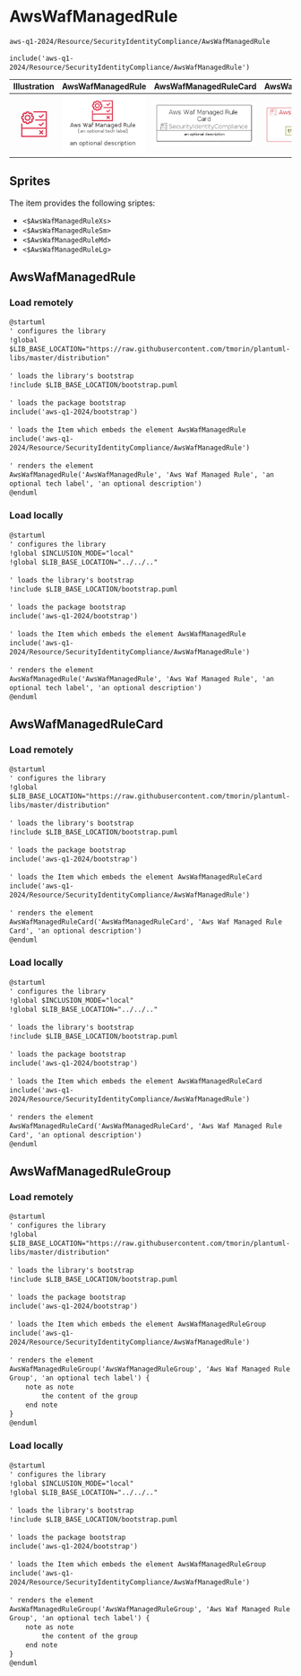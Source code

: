 # AwsWafManagedRule


```text
aws-q1-2024/Resource/SecurityIdentityCompliance/AwsWafManagedRule
```

```text
include('aws-q1-2024/Resource/SecurityIdentityCompliance/AwsWafManagedRule')
```



| Illustration | AwsWafManagedRule | AwsWafManagedRuleCard | AwsWafManagedRuleGroup |
| :---: | :---: | :---: | :---: |
| ![illustration for Illustration](../../../aws-q1-2024/Resource/SecurityIdentityCompliance/AwsWafManagedRule.png) | ![illustration for AwsWafManagedRule](../../../aws-q1-2024/Resource/SecurityIdentityCompliance/AwsWafManagedRule.Local.png) | ![illustration for AwsWafManagedRuleCard](../../../aws-q1-2024/Resource/SecurityIdentityCompliance/AwsWafManagedRuleCard.Local.png) | ![illustration for AwsWafManagedRuleGroup](../../../aws-q1-2024/Resource/SecurityIdentityCompliance/AwsWafManagedRuleGroup.Local.png) |



## Sprites
The item provides the following sriptes:

- `<$AwsWafManagedRuleXs>`
- `<$AwsWafManagedRuleSm>`
- `<$AwsWafManagedRuleMd>`
- `<$AwsWafManagedRuleLg>`





## AwsWafManagedRule

### Load remotely
```plantuml
@startuml
' configures the library
!global $LIB_BASE_LOCATION="https://raw.githubusercontent.com/tmorin/plantuml-libs/master/distribution"

' loads the library's bootstrap
!include $LIB_BASE_LOCATION/bootstrap.puml

' loads the package bootstrap
include('aws-q1-2024/bootstrap')

' loads the Item which embeds the element AwsWafManagedRule
include('aws-q1-2024/Resource/SecurityIdentityCompliance/AwsWafManagedRule')

' renders the element
AwsWafManagedRule('AwsWafManagedRule', 'Aws Waf Managed Rule', 'an optional tech label', 'an optional description')
@enduml
```

### Load locally
```plantuml
@startuml
' configures the library
!global $INCLUSION_MODE="local"
!global $LIB_BASE_LOCATION="../../.."

' loads the library's bootstrap
!include $LIB_BASE_LOCATION/bootstrap.puml

' loads the package bootstrap
include('aws-q1-2024/bootstrap')

' loads the Item which embeds the element AwsWafManagedRule
include('aws-q1-2024/Resource/SecurityIdentityCompliance/AwsWafManagedRule')

' renders the element
AwsWafManagedRule('AwsWafManagedRule', 'Aws Waf Managed Rule', 'an optional tech label', 'an optional description')
@enduml
```

## AwsWafManagedRuleCard

### Load remotely
```plantuml
@startuml
' configures the library
!global $LIB_BASE_LOCATION="https://raw.githubusercontent.com/tmorin/plantuml-libs/master/distribution"

' loads the library's bootstrap
!include $LIB_BASE_LOCATION/bootstrap.puml

' loads the package bootstrap
include('aws-q1-2024/bootstrap')

' loads the Item which embeds the element AwsWafManagedRuleCard
include('aws-q1-2024/Resource/SecurityIdentityCompliance/AwsWafManagedRule')

' renders the element
AwsWafManagedRuleCard('AwsWafManagedRuleCard', 'Aws Waf Managed Rule Card', 'an optional description')
@enduml
```

### Load locally
```plantuml
@startuml
' configures the library
!global $INCLUSION_MODE="local"
!global $LIB_BASE_LOCATION="../../.."

' loads the library's bootstrap
!include $LIB_BASE_LOCATION/bootstrap.puml

' loads the package bootstrap
include('aws-q1-2024/bootstrap')

' loads the Item which embeds the element AwsWafManagedRuleCard
include('aws-q1-2024/Resource/SecurityIdentityCompliance/AwsWafManagedRule')

' renders the element
AwsWafManagedRuleCard('AwsWafManagedRuleCard', 'Aws Waf Managed Rule Card', 'an optional description')
@enduml
```

## AwsWafManagedRuleGroup

### Load remotely
```plantuml
@startuml
' configures the library
!global $LIB_BASE_LOCATION="https://raw.githubusercontent.com/tmorin/plantuml-libs/master/distribution"

' loads the library's bootstrap
!include $LIB_BASE_LOCATION/bootstrap.puml

' loads the package bootstrap
include('aws-q1-2024/bootstrap')

' loads the Item which embeds the element AwsWafManagedRuleGroup
include('aws-q1-2024/Resource/SecurityIdentityCompliance/AwsWafManagedRule')

' renders the element
AwsWafManagedRuleGroup('AwsWafManagedRuleGroup', 'Aws Waf Managed Rule Group', 'an optional tech label') {
    note as note
        the content of the group
    end note
}
@enduml
```

### Load locally
```plantuml
@startuml
' configures the library
!global $INCLUSION_MODE="local"
!global $LIB_BASE_LOCATION="../../.."

' loads the library's bootstrap
!include $LIB_BASE_LOCATION/bootstrap.puml

' loads the package bootstrap
include('aws-q1-2024/bootstrap')

' loads the Item which embeds the element AwsWafManagedRuleGroup
include('aws-q1-2024/Resource/SecurityIdentityCompliance/AwsWafManagedRule')

' renders the element
AwsWafManagedRuleGroup('AwsWafManagedRuleGroup', 'Aws Waf Managed Rule Group', 'an optional tech label') {
    note as note
        the content of the group
    end note
}
@enduml
```

